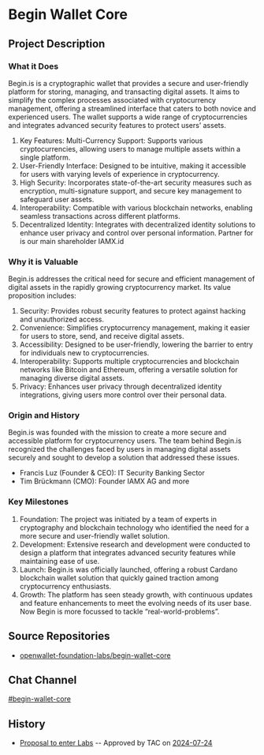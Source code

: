 # Begin Wallet Core

## Project Description
### What it Does
Begin.is is a cryptographic wallet that provides a secure and user-friendly platform for storing, managing, and transacting digital assets. It aims to simplify the complex processes associated with cryptocurrency management, offering a streamlined interface that caters to both novice and experienced users. The wallet supports a wide range of cryptocurrencies and integrates advanced security features to protect users’ assets.

1. Key Features: Multi-Currency Support: Supports various cryptocurrencies, allowing users to manage multiple assets within a single platform. 
2. User-Friendly Interface: Designed to be intuitive, making it accessible for users with varying levels of experience in cryptocurrency. 
3. High Security: Incorporates state-of-the-art security measures such as encryption, multi-signature support, and secure key management to safeguard user assets.
4. Interoperability: Compatible with various blockchain networks, enabling seamless transactions across different platforms.
5. Decentralized Identity: Integrates with decentralized identity solutions to enhance user privacy and control over personal information. Partner for is our main shareholder IAMX.id 

### Why it is Valuable
Begin.is addresses the critical need for secure and efficient management of digital assets in the rapidly growing cryptocurrency market. Its value proposition includes:

1. Security: Provides robust security features to protect against hacking and unauthorized access.
2. Convenience: Simplifies cryptocurrency management, making it easier for users to store, send, and receive digital assets.
3. Accessibility: Designed to be user-friendly, lowering the barrier to entry for individuals new to cryptocurrencies.
4. Interoperability: Supports multiple cryptocurrencies and blockchain networks like Bitcoin and Ethereum, offering a versatile solution for managing diverse digital assets.
5. Privacy: Enhances user privacy through decentralized identity integrations, giving users more control over their personal data.

### Origin and History
Begin.is was founded with the mission to create a more secure and accessible platform for cryptocurrency users. The team behind Begin.is recognized the challenges faced by users in managing digital assets securely and sought to develop a solution that addressed these issues.

 * Francis Luz (Founder & CEO): IT Security Banking Sector
 * Tim Brückmann (CMO): Founder IAMX AG and more

### Key Milestones

1. Foundation: The project was initiated by a team of experts in cryptography and blockchain technology who identified the need for a more secure and user-friendly wallet solution.
2. Development: Extensive research and development were conducted to design a platform that integrates advanced security features while maintaining ease of use.
3. Launch: Begin.is was officially launched, offering a robust Cardano blockchain wallet solution that quickly gained traction among cryptocurrency enthusiasts.
4. Growth: The platform has seen steady growth, with continuous updates and feature enhancements to meet the evolving needs of its user base. Now Begin is more focussed to tackle “real-world-problems”. 

## Source Repositories

- [openwallet-foundation-labs/begin-wallet-core](https://github.com/openwallet-foundation-labs/begin-wallet-core)

## Chat Channel

[#begin-wallet-core](#FIXME)

## History
- [Proposal to enter Labs](#FIXME) -- Approved by TAC on [2024-07-24](../meetings/2024/2024-07-24.md)